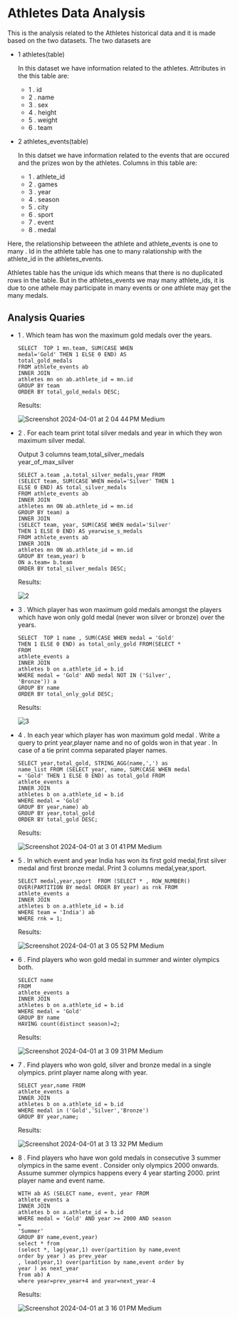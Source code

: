 # Athletes Data Analysis

This is the analysis related to the Athletes historical data and it is made based on the two datasets. The two datasets are 

- 1 athletes(table)

   In this dataset we have information related to the athletes. Attributes in the this table are:
    
     - 1 . id
     - 2 . name 
     - 3 . sex
     - 4 . height
     - 5 . weight
     - 6 . team

- 2 athletes_events(table)

   In this datset we have information related to the events that are occured and the prizes won by the athletes. Columns in this table are:
     
   - 1 . athlete_id 
   - 2 . games
   - 3 . year
   - 4 . season 
   - 5 . city
   - 6 . sport
   - 7 . event
   - 8 . medal 

Here, the relationship betweeen the athlete and athlete_events is one to many . Id in the athlete table has one to many ralationship with the athlete_id in the athletes_events. 

Athletes table has the unique ids which means that there is no duplicated rows in the table. But in the athletes_events we may many athlete_ids, it is due to one athele may participate in many events or one athlete may get the many medals. 



## Analysis Quaries 

- 1 . Which team has won the maximum gold medals over the years.

      SELECT  TOP 1 mn.team, SUM(CASE WHEN   
      medal='Gold' THEN 1 ELSE 0 END) AS      
      total_gold_medals 
      FROM athlete_events ab 
      INNER JOIN
      athletes mn on ab.athlete_id = mn.id
      GROUP BY team
      ORDER BY total_gold_medals DESC;

   Results:
   
    ![Screenshot 2024-04-01 at 2 04 44 PM Medium](https://github.com/manjunath528/SQL_projects/assets/109943347/0ecb96e2-6727-468b-9850-5e00e5c4c99d)



- 2 . For each team print total silver medals and year 
   in which they won maximum silver medal.

   Output 3 columns team,total_silver_medals    
   year_of_max_silver

        
   
      SELECT a.team ,a.total_silver_medals,year FROM 
      (SELECT team, SUM(CASE WHEN medal='Silver' THEN 1 
      ELSE 0 END) AS total_silver_medals 
      FROM athlete_events ab 
      INNER JOIN 
      athletes mn ON ab.athlete_id = mn.id
      GROUP BY team) a
      INNER JOIN
      (SELECT team, year, SUM(CASE WHEN medal='Silver'  
      THEN 1 ELSE 0 END) AS yearwise_s_medals
      FROM athlete_events ab 
      INNER JOIN 
      athletes mn ON ab.athlete_id = mn.id
      GROUP BY team,year) b
      ON a.team= b.team
      ORDER BY total_silver_medals DESC;


   Results: 

    ![2](https://github.com/manjunath528/SQL_projects/assets/109943347/5241d976-b81a-4255-b947-217fb28aff38)


- 3 . Which player has won maximum gold medals  amongst the players which have won only gold medal (never won silver or bronze) over the years.

      SELECT  TOP 1 name , SUM(CASE WHEN medal = 'Gold' 
      THEN 1 ELSE 0 END) as total_only_gold FROM(SELECT * 
      FROM 
      athlete_events a 
      INNER JOIN
      athletes b on a.athlete_id = b.id
      WHERE medal = 'Gold' AND medal NOT IN ('Silver',  
      'Bronze')) a
      GROUP BY name
      ORDER BY total_only_gold DESC;

   
   Results:

    ![3](https://github.com/manjunath528/SQL_projects/assets/109943347/a4955a57-27e4-4636-9435-39dd335eccb2)

- 4 . In each year which player has won maximum gold medal . Write a query to print year,player name and no of golds won in that year . In case of a tie print comma separated player names.
               
      SELECT year,total_gold, STRING_AGG(name,',') as 
      name_list FROM (SELECT year, name, SUM(CASE WHEN medal 
      = 'Gold' THEN 1 ELSE 0 END) as total_gold FROM
      athlete_events a 
      INNER JOIN
      athletes b on a.athlete_id = b.id
      WHERE medal = 'Gold'
      GROUP BY year,name) ab
      GROUP BY year,total_gold
      ORDER BY total_gold DESC;

   Results:
     
    ![Screenshot 2024-04-01 at 3 01 41 PM Medium](https://github.com/manjunath528/SQL_projects/assets/109943347/15512d4b-5d75-49ee-b522-71459e3619de)


- 5 . In which event and year India has won its first gold medal,first silver medal and first bronze medal. Print 3 columns medal,year,sport.

      SELECT medal,year,sport  FROM (SELECT * , ROW_NUMBER() 
      OVER(PARTITION BY medal ORDER BY year) as rnk FROM 
      athlete_events a 
      INNER JOIN
      athletes b on a.athlete_id = b.id 
      WHERE team = 'India') ab 
      WHERE rnk = 1;
   
   Results:

    ![Screenshot 2024-04-01 at 3 05 52 PM Medium](https://github.com/manjunath528/SQL_projects/assets/109943347/c1d1a646-96b1-4491-89e4-fdc6d79a4bdc)


- 6 . Find players who won gold medal in summer and winter olympics both.

      SELECT name
      FROM 
      athlete_events a 
      INNER JOIN
      athletes b on a.athlete_id = b.id 
      WHERE medal = 'Gold'
      GROUP BY name
      HAVING count(distinct season)=2;

   Results:
    
    ![Screenshot 2024-04-01 at 3 09 31 PM Medium](https://github.com/manjunath528/SQL_projects/assets/109943347/e29e44db-ef0f-480b-8d1c-cbbad16558b0)



- 7 . Find players who won gold, silver and bronze medal in a single olympics. print player name along with year.

       
      SELECT year,name FROM
      athlete_events a 
      INNER JOIN
      athletes b on a.athlete_id = b.id
      WHERE medal in ('Gold','Silver','Bronze')
      GROUP BY year,name;
   
   Results:

    ![Screenshot 2024-04-01 at 3 13 32 PM Medium](https://github.com/manjunath528/SQL_projects/assets/109943347/d27cf1a7-7001-4ea6-9393-fa4c44baca91)
      

- 8 . Find players who have won gold medals in consecutive 3 summer olympics in the same event . Consider only olympics 2000 onwards. Assume summer olympics happens every 4 year starting 2000. print player name and event name.

      WITH ab AS (SELECT name, event, year FROM 
      athlete_events a 
      INNER JOIN
      athletes b on a.athlete_id = b.id
      WHERE medal = 'Gold' AND year >= 2000 AND season 
      =      
      'Summer'
      GROUP BY name,event,year)
      select * from
      (select *, lag(year,1) over(partition by name,event    
      order by year ) as prev_year
      , lead(year,1) over(partition by name,event order by   
      year ) as next_year
      from ab) A
      where year=prev_year+4 and year=next_year-4

   
   Results:

    ![Screenshot 2024-04-01 at 3 16 01 PM Medium](https://github.com/manjunath528/SQL_projects/assets/109943347/aa4e871e-67bb-47c5-b195-f6682f8ca4f6)


   









         




      

